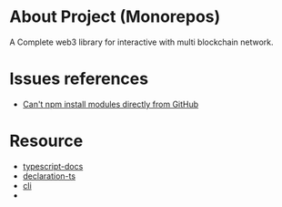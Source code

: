 # About Project (Monorepos)
 A Complete web3 library for interactive with multi blockchain network.
# Issues references
 - [Can't npm install modules directly from GitHub](https://github.com/npm/npm/issues/2974) 
# Resource
 - [typescript-docs](https://www.typescriptlang.org/docs/handbook/esm-node.html)
 - [declaration-ts](https://www.typescriptlang.org/docs/handbook/declaration-files/introduction.html)
 - [cli](https://github.com/Glinkis/create-ts-library/tree/master/lib)
 - 
